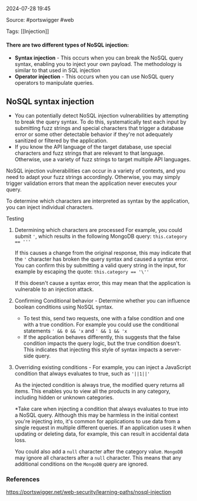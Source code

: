 
2024-07-28 19:45

Source: #portswigger #web 

Tags: [[Injection]]
#### There are two different types of NoSQL injection:

- **Syntax injection** - This occurs when you can break the NoSQL query syntax, enabling you to inject your own payload. The methodology is similar to that used in SQL injection
- **Operator injection** - This occurs when you can use NoSQL query operators to manipulate queries.
## NoSQL syntax injection

- You can potentially detect NoSQL injection vulnerabilities by attempting to break the query syntax. To do this, systematically test each input by submitting fuzz strings and special characters that trigger a database error or some other detectable behavior if they're not adequately sanitized or filtered by the application.
- If you know the API language of the target database, use special characters and fuzz strings that are relevant to that language. Otherwise, use a variety of fuzz strings to target multiple API languages.

NoSQL injection vulnerabilities can occur in a variety of contexts, and you need to adapt your fuzz strings accordingly. Otherwise, you may simply trigger validation errors that mean the application never executes your query. 

 To determine which characters are interpreted as syntax by the application, you can inject individual characters. 

Testing
1. Determining which characters are processed
	For example, you could submit `'`, which results in the following MongoDB query:
	`this.category == '''`
	
	If this causes a change from the original response, this may indicate that the `'` character has broken the query syntax and caused a syntax error. You can confirm this by submitting a valid query string in the input, for example by escaping the quote:
	`this.category == '\''`
	
	If this doesn't cause a syntax error, this may mean that the application is vulnerable to an injection attack. 
2. Confirming Conditional behavior - Determine whether you can influence boolean conditions using NoSQL syntax.
	- To test this, send two requests, one with a false condition and one with a true condition. For example you could use the conditional statements `' && 0 && 'x` and `' && 1 && 'x` 
	- If the application behaves differently, this suggests that the false condition impacts the query logic, but the true condition doesn't. This indicates that injecting this style of syntax impacts a server-side query. 
3. Overriding existing conditions - 
	 For example, you can inject a JavaScript condition that always evaluates to true, such as `'||1||'`
	 
	As the injected condition is always true, the modified query returns all items. This enables you to view all the products in any category, including hidden or unknown categories.
	
	*Take care when injecting a condition that always evaluates to true into a NoSQL query. Although this may be harmless in the initial context you're injecting into, it's common for applications to use data from a single request in multiple different queries. If an application uses it when updating or deleting data, for example, this can result in accidental data loss.
	
	You could also add a `null` character after the category value. `MongoDB` may ignore all characters after a `null` character. This means that any additional conditions on the `MongoDB` query are ignored.



### References
https://portswigger.net/web-security/learning-paths/nosql-injection